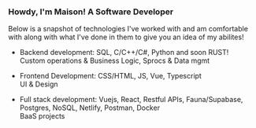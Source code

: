 ### Howdy, I'm Maison! A Software Developer

Below is a snapshot of technologies I've worked with and am comfortable with along with what I've done in them to give you an idea of my abilites!
<br>

- Backend development: SQL, C/C++/C#, Python and soon RUST! <br> Custom operations & Business Logic, Sprocs & Data mgmt

- Frontend Development: CSS/HTML, JS, Vue, Typescript <br> UI & Design

- Full stack development: Vuejs, React, Restful APIs, Fauna/Supabase, Postgres, NoSQL, Netlify, Postman, Docker <br> BaaS projects

<!--
**Maison-A/Maison-A** is a ✨ _special_ ✨ repository because its `README.md` (this file) appears on your GitHub profile.

Here are some ideas to get you started:

- 🔭 I’m currently working on ...
- 🌱 I’m currently learning ...
- 👯 I’m looking to collaborate on ...
- 🤔 I’m looking for help with ...
- 💬 Ask me about ...
- 📫 How to reach me: ...
- 😄 Pronouns: ...
- ⚡ Fun fact: ...
-->
